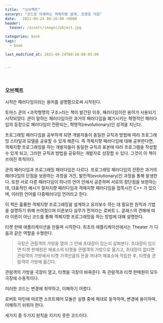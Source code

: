 ```yaml
---
title:  "오브젝트"
excerpt: "코드로 이해하는 객체지향 설계, 조영호 지음"
date:   2021-09-24 00:16:00 +0900
header:
  teaser: /assets/images/object.jpg

categories: book
tags:
  - book

last_modified_at: 2021-09-24T00:16:00-05:00


---
```


<br/>



### **오브젝트**

시작은 패러다임이라는 용어를 설명함으로써 시작된다. 

토마스 쿤의 \<과학형명의 구조>라는 책이 발간된 이후, 패러다임이란 용어가 사용되기 시작되었다. 쿤이 말하는 패러다임이란 과거의 패러다임을 폐기시키는 혁명적인 패러다임의 등장으로 패러다임이 전환되는, 혁명적(revolutionary)인 성격을 지닌다.

프로그래밍 패러다임을 공부하게 되면 개발자들이 동일한 규칙과 방법에 따라 프로그래밍 스타일과 모델을 공유할 수 있게 해준다. 즉 객체지향 패러다임에 대해 공부한다면, 객체지향 프로그래밍을 하는 개발자들이 동일한 규칙과 표본에 따라 프로그램을 작성할 수 있게 되고, 그러한 규칙과 방법을 공유하는 개발자로 성장할 수 있다. 그것이 이 책이 쓰여진 목적이다.

쿤의 패러다임과 프로그래밍 패러다임은 다르다. 프로그래밍 패러다임의 전환은 과거의 패러다임의 단점을 보완하는 과정을 거친, 발전적(evolutionary)인 과정을 통해 발생한다. 또한 서로 다른 패러다임이 하나의 언어 안에서 공존하며 서로의 장단점을 보완하는데, 대표적인 예시가 절차지향 패러다임과 객체지향 패러다임을 접목시킨 C++ 가 있으며, 이러한 언어를 다중패러다임 언어라고 한다.

이 책은 훌륭한 객체지향 프로그래밍을 설계하고 유지보수 하는 데 필요한 원칙과 기법을 설명하기 위해 쓰여졌으며 이론보다 실무가 먼저라는 로버트 L. 글래스의 견해에 따라 이론이 아닌 코드를 통해 객체지향 프로그래밍을 하는 방법에 대해 설명한다.

티켓 판매 애플리케이션을 만들며 시작한다. 최초의 애플리케이션에서는 Theater 가 다음과 같은 역할을 수행한다. 

> 극장은 관람객의 가방을 열어 그 안에 초대장이 있는지 살펴본다. 초대장이 있으면 티켓 판매원은 매표소의 티켓을 관램객의 가방으로 옮기고, 초대장이 없다면 관람객의 가방에서 티켓 가격만큼의 돈을 꺼내어 매표소에 적립한 후, 티켓을 관람객의 가방에 옮긴다.

관람객의 가방을 극장이 열고, 티켓을 극장이 바꿔준다. 즉 관람객과 티켓 판매원이 모두 극장에 수동적이다.

이러한 코드는 변경에 취약하고, 이해하기 어렵다. 

로버트 마틴에 따르면 소프트웨어 모듈은 실행 중에 제대로 동작하며, 변경에 용이하며, 이해하기 쉬워야 한다.

세가지 중 두가지 원칙을 지키지 못한 코드이다. 

